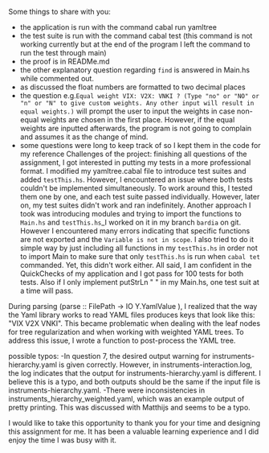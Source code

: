 Some things to share with you:
* the application is run with the command 
cabal run yamltree
* the test suite is run with the command
cabal test (this command is not working currently but at the end of the program I left the command to run the test through main)
* the proof is in READMe.md
* the other explanatory question regarding `find` is answered in Main.hs while commented out. 
* as discussed the float numbers are formatted to two decimal places
* the question e.g.`Equal weight VIX: V2X: VNKI ? (Type "no" or "NO" or "n" or "N" to give custom weights. Any other input will result in equal weights.)` will prompt the user to input the weights in case non-equal weights are chosen in the first place. However, if the equal weights are 
inputted afterwards, the program is not going to complain and assumes it as the change of mind.
* some questions were long to keep track of so I kept them in the code for my reference
Challenges of the project:
finishing all questions of the assignment, I got interested in putting my tests in a more professional format. I modified my yamltree.cabal file to introduce test suites and added `testThis.hs`. However, I encountered an issue where both tests couldn't be implemented simultaneously. To work around this, I tested them one by one, and each test suite passed individually. However, later on, my test suites didn't work and ran indefinitely. Another approach I took was introducing modules and trying to import the functions to `Main.hs` and `testThis.hs`_I worked on it in my branch `bardia` on git. However I encountered many errors indicating that specific functions are not exported and the `Variable is not in scope`. 
I also tried to do it simple way by just including all functions in my `testThis.hs` in order not to import Main to make sure that only `testThis.hs` is run when `cabal tet` commanded. Yet, this didn't work either. 
All said, I am confident in the QuickChecks of my application and I got pass for 100 tests for both tests. Also if I only implement putStrLn " " in my Main.hs, one test suit at a time will pass. 

During parsing (parse :: FilePath -> IO Y.YamlValue
), I realized that the way the Yaml library works to read YAML files produces keys that look like this: "VIX V2X VNKI". This became problematic when dealing with the leaf nodes for tree regularization and when working with weighted YAML trees. To address this issue, I wrote a function to post-process the YAML tree.

possible typos:
-In question 7, the desired output warning for instruments-hierarchy.yaml is given correctly. However, in instruments-interaction.log, the log indicates that the output for instruments-hierarchy.yaml is different. I believe this is a typo, and both outputs should be the same if the input file is instruments-hierarchy.yaml.
-There were inconsistencies in instruments_hierarchy_weighted.yaml, which was an example output of pretty printing. This was discussed with Matthijs and seems to be a typo.

I would like to take this opportunity to thank you for your time and designing this assignment for me. It has been a valuable learning experience and I did enjoy the time I was busy with it.
